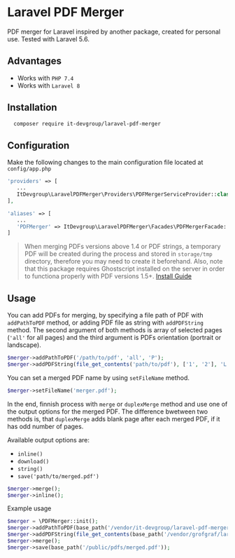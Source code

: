 # Laravel PDF Merger

PDF merger for Laravel inspired by another package, created for personal use. Tested with Laravel 5.6.

## Advantages
* Works with `PHP 7.4`
* Works with `Laravel 8`

## Installation
```bash
  composer require it-devgroup/laravel-pdf-merger
```

## Configuration
Make the following changes to the main configuration file located at `config/app.php`
```php
'providers' => [
   ...
   ItDevgroup\LaravelPDFMerger\Providers\PDFMergerServiceProvider::class
],

'aliases' => [
   ...
   'PDFMerger' => ItDevgroup\LaravelPDFMerger\Facades\PDFMergerFacade::class
]
```

> When merging PDFs versions above 1.4 or PDF strings, a temporary PDF will be created during the process and stored in `storage/tmp` directory, therefore you may need to create it beforehand.
> Also, note that this package requires Ghostscript installed on the server in order to functiona properly with PDF versions 1.5+. [Install Guide](https://www.ghostscript.com/doc/9.20/Install.htm)



## Usage

You can add PDFs for merging, by specifying a file path of PDF with `addPathToPDF` method, or adding PDF file as string with `addPDFString` method. The second argument of both methods is array of selected pages (`'all'` for all pages) and the third argument is PDFs orientation (portrait or landscape).
```php
$merger->addPathToPDF('/path/to/pdf', 'all', 'P');
$merger->addPDFString(file_get_contents('path/to/pdf'), ['1', '2'], 'L')
```

You can set a merged PDF name by using `setFileName` method.
```php
$merger->setFileName('merger.pdf');
```

In the end, finnish process with `merge` or `duplexMerge` method and use one of the output options for the merged PDF. The difference bwetween two methods is, that `duplexMerge` adds blank page after each merged PDF, if it has odd number of pages.

Available output options are:
  * `inline()`
  * `download()`
  * `string()`
  * `save('path/to/merged.pdf')`

```php
$merger->merge();
$merger->inline();
```

Example usage
```php
$merger = \PDFMerger::init();
$merger->addPathToPDF(base_path('/vendor/it-devgroup/laravel-pdf-merger/examples/one.pdf'), [2], 'P');
$merger->addPDFString(file_get_contents(base_path('/vendor/grofgraf/laravel-pdf-merger/examples/two.pdf')), 'all', 'L');
$merger->merge();
$merger->save(base_path('/public/pdfs/merged.pdf'));
```